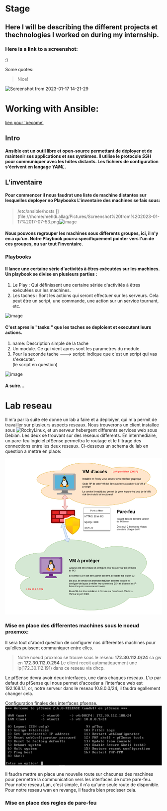 # Stage
## Here I will be describing the different projects et thechnologies I worked on during my internship.

### Here is a link to a screenshot:
[:)](https://imgur.com/gallery/zPFhSqy)

Some quotes:
> Nice!

![Screenshot from 2023-01-17 14-21-29](https://user-images.githubusercontent.com/78588391/212909851-db257362-4e3b-4d5a-b2b6-40574b4e2fb5.png)


# Working with Ansible: 
[lien pour 'become'](https://www.digitalocean.com/community/tutorials/understanding-privilege-escalation-in-ansible-playbooks)

## Intro

#### Ansible est un outil libre et open-source permettant de déployer et de maintenir ses applications et ses systèmes. Il utilise le protocole _SSH_ pour communiquer avec les hôtes distants. Les fichiers de configuration s'écrivent en langage *YAML*.

## L'inventaire
#### Pour commencer il nous faudrat une liste de machine distantes sur lesquelles deployer no Playbooks L'inventaire des machines se fais sous: 
> /etc/ansible/hosts
[](file:///home/mehdi.allag/Pictures/Screenshot%20from%202023-01-17%2017-07-53.png![image](https://user-images.githubusercontent.com/78588391/212951194-754ee83f-83e6-4772-b88e-f1038b4817bb.png)
#### Nous pouvons regrouper les machines sous differents groupes, ici, il n'y en a qu'un. Notre Playbook pourra specifiquement pointer vers l'un de ces groupes, ou sur tout l'inventaire.  

### Playbooks
#### Il lance une certaine série d'activités à êtres exécutées sur les machines. Un playbook se divise en plusieurs parties :
1. Le Play : Qui définissent une certaine sériée d'activités à êtres exécutées sur les machines. 
2. Les taches : Sont les actions qui seront effectuer sur les serveurs. Cela peut être un script, une commande, une action sur un service tournant, etc. 

![image](https://user-images.githubusercontent.com/78588391/212954775-68950203-497d-437b-9d17-4587a7b812ba.png)

#### C'est apres le "tasks:" que les taches se deploient et executent leurs actions. 
1. name: Description simple de la tache
2. Un module. Ce qui vient apres sont les parametres du module. 
3. Pour la seconde tache ---> script: indique que c'est un script qui vas s'executer.  
(le script en question) 

![image](https://user-images.githubusercontent.com/78588391/212956562-8c69600d-78d2-41a7-9aaf-b818a09d6010.png)


#### A suire...

# Lab reseau
Il m'a par la suite ete donne un lab a faire et a deploiyer, qui m'a permit de travailler sur plusieurs aspects reseaux.
Nous trouverons un client installee sous ![RockyLinux](https://rockylinux.org/), et un serveur hebergent differents services web sous Debian. Les deux se trouvant sur des reseaux differents. En intermediaire, un pare-feu logiciel pfSense permettra le routage et le filtrage des connections entre les deux reseaux.
Ci-dessous un schema du lab en question a mettre en place:

![lien du lab](https://github.com/JuiceMcgoose/assets/blob/main/lab_reseau_mehdi.drawio.png) 

### Mise en place des differentes machines sous le noeud proxmox:
Il sera tout d'abord question de configurer nos differentes machines pour qu'elles puissent communiquer entre elles.
> Notre noeud proxmox se trouve sous le reseau **172.30.112.0/24** sa gw en **172.30.112.0.254**
Le client recoit automatiquement une ip(172.30.112.191) dans ce reseau via dhcp.

Le pfSense devra avoir deux interfaces, une dans chaques reseaux. L'ip par defaut du pfSense qui nous permet d'acceder a l'interface web est 192.168.1.1, or, notre serveur dans le reseau 10.8.0.0/24, il faudra egallement changer cela.

Configuration finales des interfaces pfsense.
![](https://github.com/JuiceMcgoose/assets/blob/main/Screenshot%20from%202023-01-31%2011-43-40.png)

Il faudra mettre en place une nouvelle route sur chacunes des machines pour permettre la communication vers les interfaces de notre pare-feu.
Pour notre reseau Lan, c'est simple, il n'a qu'une seule route de disponible. Pour notre reseau wan en revange, il faudra bien precisser cela. 


### Mise en place des regles de pare-feu



